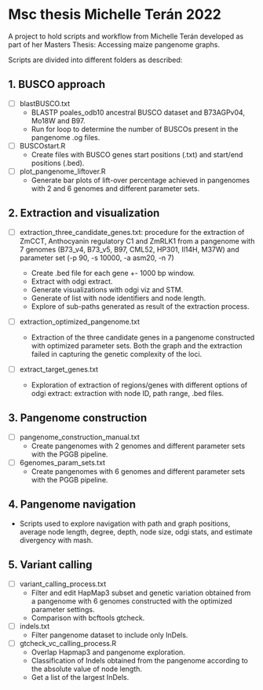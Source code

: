 # Msc thesis Michelle Terán 2022

A project to hold scripts and workflow from Michelle Terán developed as part of her Masters Thesis: Accessing maize pangenome graphs.

Scripts are divided into different folders as described:

## 1. BUSCO approach
- [ ] blastBUSCO.txt
  -  BLASTP poales_odb10 ancestral BUSCO dataset and B73AGPv04, Mo18W and B97.
  -  Run for loop to determine the number of BUSCOs present in the pangenome .og files.
- [ ] BUSCOstart.R
  - Create files with BUSCO genes start positions (.txt) and start/end positions (.bed).
- [ ] plot_pangenome_liftover.R
  - Generate bar plots of lift-over percentage achieved in pangenomes with 2 and 6 genomes and different parameter sets.

## 2. Extraction and visualization
- [ ] extraction_three_candidate_genes.txt: procedure for the extraction of ZmCCT, Anthocyanin regulatory C1 and ZmRLK1 from a pangenome with 7 genomes (B73_v4, B73_v5, B97, CML52, HP301, Il14H, M37W) and parameter set (-p 90, -s 10000, -a asm20, -n 7)
  - Create .bed file for each gene +- 1000 bp window.
  - Extract with odgi extract.
  - Generate visualizations with odgi viz and STM.
  - Generate of list with node identifiers and node length.
  - Explore of sub-paths generated as result of the extraction process.

- [ ] extraction_optimized_pangenome.txt
  - Extraction of the three candidate genes in a pangenome constructed with optimized parameter sets. Both the graph and the extraction failed in capturing the genetic complexity of the loci.

- [ ] extract_target_genes.txt
  - Exploration of extraction of regions/genes with different options of odgi extract: extraction with node ID, path range, .bed files.

## 3. Pangenome construction
- [ ] pangenome_construction_manual.txt 
  - Create pangenomes with 2 genomes and different parameter sets with the PGGB pipeline.
- [ ] 6genomes_param_sets.txt 
  - Create pangenomes with 6 genomes and different parameter sets with the PGGB pipeline.

## 4. Pangenome navigation
- Scripts used to explore navigation with path and graph positions, average node length, degree, depth, node size, odgi stats, and estimate divergency with mash.

## 5. Variant calling
- [ ] variant_calling_process.txt
  - Filter and edit HapMap3 subset and genetic variation obtained from a pangenome with 6 genomes constructed with the optimized parameter settings. 
  - Comparison with bcftools gtcheck.
- [ ] indels.txt
  - Filter pangenome dataset to include only InDels.
- [ ] gtcheck_vc_calling_process.R
  - Overlap Hapmap3 and pangenome exploration.
  - Classification of Indels obtained from the pangenome according to the absolute value of node length.
  - Get a list of the largest InDels.
